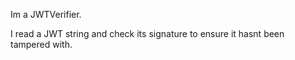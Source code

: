 Im a JWTVerifier.

I read a JWT string and check its signature to ensure it hasnt been tampered with.
